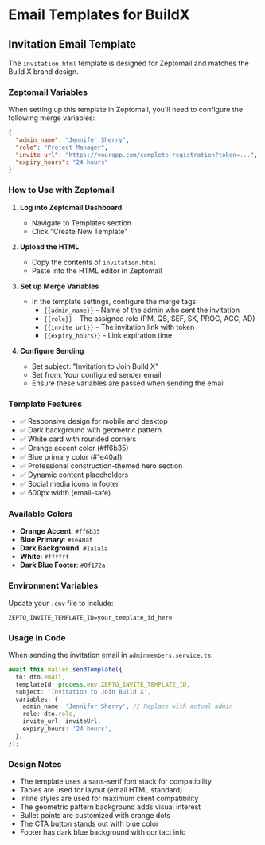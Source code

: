 # Email Templates for BuildX

## Invitation Email Template

The `invitation.html` template is designed for Zeptomail and matches the Build X brand design.

### Zeptomail Variables

When setting up this template in Zeptomail, you'll need to configure the following merge variables:

```json
{
  "admin_name": "Jennifer Sherry",
  "role": "Project Manager",
  "invite_url": "https://yourapp.com/complete-registration?token=...",
  "expiry_hours": "24 hours"
}
```

### How to Use with Zeptomail

1. **Log into Zeptomail Dashboard**
   - Navigate to Templates section
   - Click "Create New Template"

2. **Upload the HTML**
   - Copy the contents of `invitation.html`
   - Paste into the HTML editor in Zeptomail

3. **Set up Merge Variables**
   - In the template settings, configure the merge tags:
     - `{{admin_name}}` - Name of the admin who sent the invitation
     - `{{role}}` - The assigned role (PM, QS, SEF, SK, PROC, ACC, AD)
     - `{{invite_url}}` - The invitation link with token
     - `{{expiry_hours}}` - Link expiration time

4. **Configure Sending**
   - Set subject: "Invitation to Join Build X"
   - Set from: Your configured sender email
   - Ensure these variables are passed when sending the email

### Template Features

- ✅ Responsive design for mobile and desktop
- ✅ Dark background with geometric pattern
- ✅ White card with rounded corners
- ✅ Orange accent color (#ff6b35)
- ✅ Blue primary color (#1e40af)
- ✅ Professional construction-themed hero section
- ✅ Dynamic content placeholders
- ✅ Social media icons in footer
- ✅ 600px width (email-safe)

### Available Colors

- **Orange Accent**: `#ff6b35`
- **Blue Primary**: `#1e40af`
- **Dark Background**: `#1a1a1a`
- **White**: `#ffffff`
- **Dark Blue Footer**: `#0f172a`

### Environment Variables

Update your `.env` file to include:

```env
ZEPTO_INVITE_TEMPLATE_ID=your_template_id_here
```

### Usage in Code

When sending the invitation email in `adminmembers.service.ts`:

```typescript
await this.mailer.sendTemplate({
  to: dto.email,
  templateId: process.env.ZEPTO_INVITE_TEMPLATE_ID,
  subject: 'Invitation to Join Build X',
  variables: {
    admin_name: 'Jennifer Sherry', // Replace with actual admin
    role: dto.role,
    invite_url: inviteUrl,
    expiry_hours: '24 hours',
  },
});
```

### Design Notes

- The template uses a sans-serif font stack for compatibility
- Tables are used for layout (email HTML standard)
- Inline styles are used for maximum client compatibility
- The geometric pattern background adds visual interest
- Bullet points are customized with orange dots
- The CTA button stands out with blue color
- Footer has dark blue background with contact info

